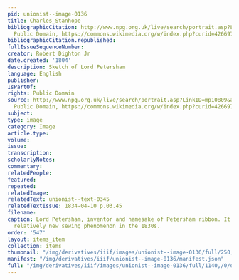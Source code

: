 ```yaml
---
pid: unionist--image-0136
title: Charles_Stanhope
bibliographicCitation: http://www.npg.org.uk/live/search/portrait.asp?LinkID=mp10809&amp;rNo=1&amp;role=sit,
  Public Domain, https://commons.wikimedia.org/w/index.php?curid=4266975
bibliographicCitation.republished: 
fullIssueSequenceNumber: 
creator: Robert Dighton Jr
date.created: '1804'
description: Sketch of Lord Petersham
language: English
publisher: 
IsPartOf: 
rights: Public Domain
source: http://www.npg.org.uk/live/search/portrait.asp?LinkID=mp10809&amp;rNo=1&amp;role=sit,
  Public Domain, https://commons.wikimedia.org/w/index.php?curid=4266975
subject: 
type: image
category: Image
article.type: 
volume: 
issue: 
transcription: 
scholarlyNotes: 
commentary: 
relatedPeople: 
featured: 
repeated: 
relatedImage: 
relatedText: unionist--text-0345
relatedTextIssue: 1834-04-10 p.03.45
filename: 
caption: Lord Petersham, inventor and namesake of Petersham ribbon. It was still a
  relatively new sewing phenomenon in the 1830s.
order: '547'
layout: items_item
collection: items
thumbnail: "/img/derivatives/iiif/images/unionist--image-0136/full/250,/0/default.jpg"
manifest: "/img/derivatives/iiif/unionist--image-0136/manifest.json"
full: "/img/derivatives/iiif/images/unionist--image-0136/full/1140,/0/default.jpg"
---
```

